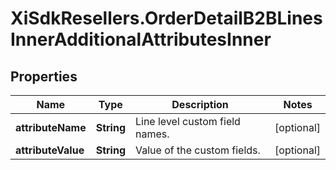 # XiSdkResellers.OrderDetailB2BLinesInnerAdditionalAttributesInner

## Properties

Name | Type | Description | Notes
------------ | ------------- | ------------- | -------------
**attributeName** | **String** | Line level custom field names. | [optional] 
**attributeValue** | **String** | Value of the custom fields. | [optional] 


